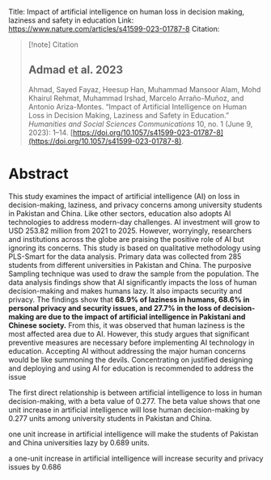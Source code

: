 Title: Impact of artificial intelligence on human loss in decision making, laziness and safety in education
Link: https://www.nature.com/articles/s41599-023-01787-8
Citation:
> [!note] Citation
> ## Admad et al. 2023
> Ahmad, Sayed Fayaz, Heesup Han, Muhammad Mansoor Alam, Mohd Khairul Rehmat, Muhammad Irshad, Marcelo Arraño-Muñoz, and Antonio Ariza-Montes. “Impact of Artificial Intelligence on Human Loss in Decision Making, Laziness and Safety in Education.” _Humanities and Social Sciences Communications_ 10, no. 1 (June 9, 2023): 1–14. [https://doi.org/10.1057/s41599-023-01787-8](https://doi.org/10.1057/s41599-023-01787-8).

# Abstract
This study examines the impact of artificial intelligence (AI) on loss in decision-making, laziness, and privacy concerns among university students in Pakistan and China. Like other sectors, education also adopts AI technologies to address modern-day challenges. AI investment will grow to USD 253.82 million from 2021 to 2025. However, worryingly, researchers and institutions across the globe are praising the positive role of AI but ignoring its concerns. This study is based on qualitative methodology using PLS-Smart for the data analysis. Primary data was collected from 285 students from different universities in Pakistan and China. The purposive Sampling technique was used to draw the sample from the population. The data analysis findings show that AI significantly impacts the loss of human decision-making and makes humans lazy. It also impacts security and privacy. The findings show that **68.9% of laziness in humans, 68.6% in personal privacy and security issues, and 27.7% in the loss of decision-making are due to the impact of artificial intelligence in Pakistani and Chinese society.** From this, it was observed that human laziness is the most affected area due to AI. However, this study argues that significant preventive measures are necessary before implementing AI technology in education. Accepting AI without addressing the major human concerns would be like summoning the devils. Concentrating on justified designing and deploying and using AI for education is recommended to address the issue

The first direct relationship is between artificial intelligence to loss in human decision-making, with a beta value of 0.277. The beta value shows that one unit increase in artificial intelligence will lose human decision-making by 0.277 units among university students in Pakistan and China.

one unit increase in artificial intelligence will make the students of Pakistan and China universities lazy by 0.689 units.

a one-unit increase in artificial intelligence will increase security
and privacy issues by 0.686

